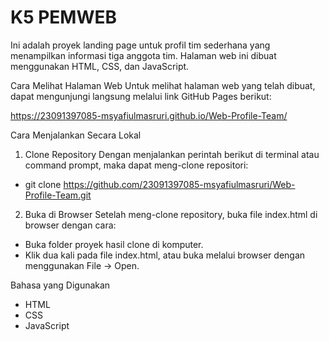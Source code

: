 <h1>K5 PEMWEB</h1>

Ini adalah proyek landing page untuk profil tim sederhana yang menampilkan informasi tiga anggota tim. Halaman web ini dibuat menggunakan HTML, CSS, dan JavaScript.

Cara Melihat Halaman Web
Untuk melihat halaman web yang telah dibuat, dapat mengunjungi langsung melalui link GitHub Pages berikut:

https://23091397085-msyafiulmasruri.github.io/Web-Profile-Team/
 
Cara Menjalankan Secara Lokal

1. Clone Repository
Dengan menjalankan perintah berikut di terminal atau command prompt, maka dapat meng-clone repositori:

- git clone https://github.com/23091397085-msyafiulmasruri/Web-Profile-Team.git 

2. Buka di Browser
Setelah meng-clone repository, buka file index.html di browser dengan cara:
- Buka folder proyek hasil clone di komputer.
- Klik dua kali pada file index.html, atau buka melalui browser dengan menggunakan File -> Open.
  
Bahasa yang Digunakan
- HTML
- CSS
- JavaScript
  
